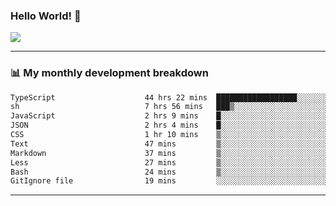 ### Hello World! 👋

<a>
  <img align="center" src="https://github-readme-stats.vercel.app/api?username=megatunger&count_private=true&include_all_commits=true&bg_color=30,56CCF2,2F80ED&title_color=fff&text_color=fff" />
</a>

------
### 📊 My monthly development breakdown

<!--START_SECTION:waka-->

```txt
TypeScript                    44 hrs 22 mins  ██████████████████░░░░░░░   71.87 %
sh                            7 hrs 56 mins   ███▒░░░░░░░░░░░░░░░░░░░░░   12.87 %
JavaScript                    2 hrs 9 mins    █░░░░░░░░░░░░░░░░░░░░░░░░   03.48 %
JSON                          2 hrs 4 mins    █░░░░░░░░░░░░░░░░░░░░░░░░   03.35 %
CSS                           1 hr 10 mins    ▒░░░░░░░░░░░░░░░░░░░░░░░░   01.91 %
Text                          47 mins         ▒░░░░░░░░░░░░░░░░░░░░░░░░   01.27 %
Markdown                      37 mins         ▒░░░░░░░░░░░░░░░░░░░░░░░░   01.01 %
Less                          27 mins         ▒░░░░░░░░░░░░░░░░░░░░░░░░   00.73 %
Bash                          24 mins         ▒░░░░░░░░░░░░░░░░░░░░░░░░   00.67 %
GitIgnore file                19 mins         ░░░░░░░░░░░░░░░░░░░░░░░░░   00.52 %
```

<!--END_SECTION:waka-->

------
